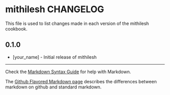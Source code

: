 # mithilesh CHANGELOG

This file is used to list changes made in each version of the mithilesh cookbook.

## 0.1.0
- [your_name] - Initial release of mithilesh

- - -
Check the [Markdown Syntax Guide](http://daringfireball.net/projects/markdown/syntax) for help with Markdown.

The [Github Flavored Markdown page](http://github.github.com/github-flavored-markdown/) describes the differences between markdown on github and standard markdown.
